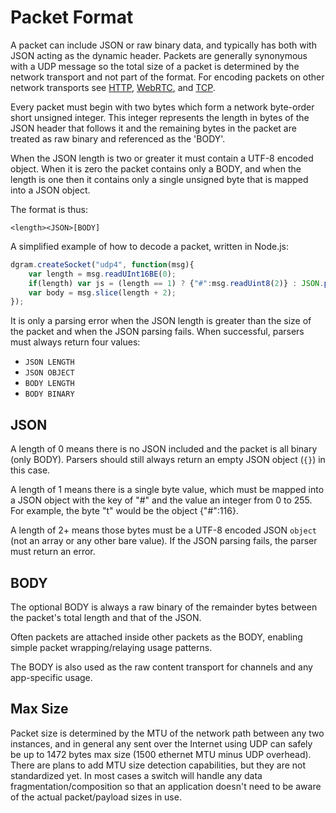 # Packet Format

A packet can include JSON or raw binary data, and typically has both with JSON acting as the dynamic header.  Packets are generally synonymous with a UDP message so the total size of a packet is determined by the network transport and not part of the format. For encoding packets on other network transports see [HTTP](ext/path_http.md), [WebRTC](ext/path_webrtc.md), and [TCP](ext/path_tcp.md).

Every packet must begin with two bytes which form a network byte-order short unsigned integer. This integer represents the length in bytes of the JSON header that follows it and the remaining bytes in the packet are treated as raw binary and referenced as the 'BODY'.

When the JSON length is two or greater it must contain a UTF-8 encoded object.  When it is zero the packet contains only a BODY, and when the length is one then it contains only a single unsigned byte that is mapped into a JSON object.

The format is thus:

    <length><JSON>[BODY]

A simplified example of how to decode a packet, written in Node.js:

``` js
dgram.createSocket("udp4", function(msg){
    var length = msg.readUInt16BE(0);
    if(length) var js = (length == 1) ? {"#":msg.readUint8(2)} : JSON.parse(msg.toString("utf8", 2, length + 2));
    var body = msg.slice(length + 2);
});
```

It is only a parsing error when the JSON length is greater than the size of the packet and when the JSON parsing fails.  When successful, parsers must always return four values:

* `JSON LENGTH`
* `JSON OBJECT`
* `BODY LENGTH`
* `BODY BINARY`


## JSON

A length of 0 means there is no JSON included and the packet is all binary (only BODY). Parsers should still always return an empty JSON object (`{}`) in this case.

A length of 1 means there is a single byte value, which must be mapped into a JSON object with the key of "#" and the value an integer from 0 to 255.  For example, the byte "t" would be the object {"#":116}.

A length of 2+ means those bytes must be a UTF-8 encoded JSON `object` (not an array or any other bare value).  If the JSON parsing fails, the parser must return an error.

## BODY

The optional BODY is always a raw binary of the remainder bytes between the packet's total length and that of the JSON. 

Often packets are attached inside other packets as the BODY, enabling simple packet wrapping/relaying usage patterns.

The BODY is also used as the raw content transport for channels and any app-specific usage.

## Max Size

Packet size is determined by the MTU of the network path between any two instances, and in general any sent over the Internet using UDP can safely be up to 1472 bytes max size (1500 ethernet MTU minus UDP overhead).  There are plans to add MTU size detection capabilities, but they are not standardized yet.  In most cases a switch will handle any data fragmentation/composition so that an application doesn't need to be aware of the actual packet/payload sizes in use.